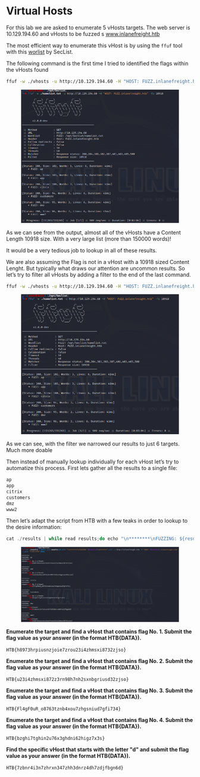 # Virtual Hosts

For this lab we are asked to enumerate 5 vHosts targets. The web server is 10.129.194.60 and vHosts to be fuzzed s www.inlanefreight.htb

The most efficient way to enumerate this vHost is by using the `ffuf` tool with this [worlist](https://github.com/danielmiessler/SecLists/blob/master/Discovery/DNS/namelist.txt) by SecList.

The following command is the first time I tried to identified the flags within the vHosts found

```bash
ffuf -w ./vhosts -u http://10.129.194.60 -H "HOST: FUZZ.inlanefreight.htb"
```

<figure><img src="../../.gitbook/assets/Screenshot 2024-04-20 012011.png" alt=""><figcaption></figcaption></figure>

As we can see from the output, almost all of the vHosts have a Content Length 10918 size. With a very large list (more than 150000 words)!

It would be a very tedious job to lookup in all of these results.

We are also assuming the Flag is not in a vHost with a 10918 sized Content Lenght. But typically what draws our attention are uncommon results. So let’s try to filter all vHosts by adding a filter to the end of the last command.

```bash
ffuf -w ./vhosts -u http://10.129.194.60 -H "HOST: FUZZ.inlanefreight.htb" -fs 10918
```

<figure><img src="../../.gitbook/assets/Screenshot 2024-04-20 012037.png" alt=""><figcaption></figcaption></figure>

As we can see, with the filter we narrowed our results to just 6 targets. Much more doable

Then instead of manually lookup individually for each vHost let’s try to automatize this process. First lets gather all the results to a single file:

```
ap
app
citrix
customers
dmz
www2
```

Then let’s adapt the script from HTB with a few teaks in order to lookup to the desire information:

```javascript
cat ./results | while read results;do echo "\n********\nFUZZING: ${results}\n********";curl -s http://inlanefreight.htb -H "HOST: ${results}.inlanefreight.htb" | grep "FLAG\|HTB";done
```

<figure><img src="../../.gitbook/assets/Screenshot 2024-04-20 012528.png" alt=""><figcaption></figcaption></figure>

**Enumerate the target and find a vHost that contains flag No. 1. Submit the flag value as your answer (in the format HTB{DATA}).**

`HTB{h8973hrpiusnzjoie7zrou23i4zhmsxi8732zjso}`

**Enumerate the target and find a vHost that contains flag No. 2. Submit the flag value as your answer (in the format HTB{DATA}).**

`HTB{u23i4zhmsxi872z3rn98h7nh2sxnbgriusd32zjso}`

**Enumerate the target and find a vHost that contains flag No. 3. Submit the flag value as your answer (in the format HTB{DATA}).**

`HTB{Fl4gF0uR_o8763tznb4xou7zhgsniud7gfi734}`

**Enumerate the target and find a vHost that contains flag No. 4. Submit the flag value as your answer (in the format HTB{DATA}).**

`HTB{bzghi7tghin2u76x3ghdni62higz7x3s}`

**Find the specific vHost that starts with the letter "d" and submit the flag value as your answer (in the format HTB{DATA}).**

`HTB{7zbnr4i3n7zhrxn347zhh3dnrz4dh7zdjfbgn6d}`
